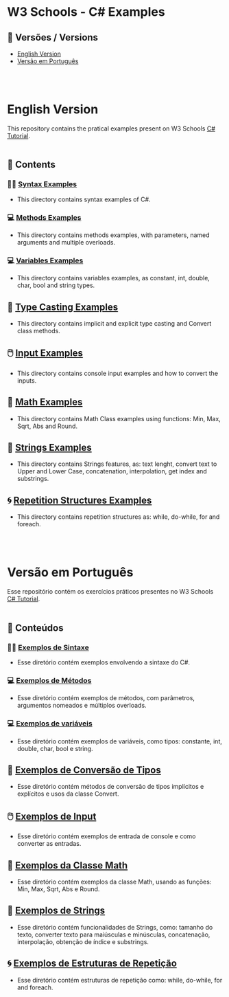 # W3 Schools - C# Examples

## 📑 Versões / Versions

- [English Version](#english-version)
- [Versão em Português](#versão-em-português)

<br></br>
# English Version

This repository contains the pratical examples present on W3 Schools [C# Tutorial](https://www.w3schools.com/cs/index.php).
<br></br>
## 📁 Contents 

### 👩‍💻 [Syntax Examples](/syntax-examples/app/Program.cs)
- This directory contains syntax examples of C#. 

### 💻 [Methods Examples](/methods-examples/app/Program.cs)
- This directory contains methods examples, with parameters, named arguments and multiple overloads. 

### 💻 [Variables Examples](/variables-examples/app/Program.cs)
- This directory contains variables examples, as constant, int, double, char, bool and string types.

## 💫 [Type Casting Examples](/type-casting-examples/app/Program.cs)
- This directory contains implicit and explicit type casting and Convert class methods.

## 🖱️ [Input Examples](/input-examples/app/Program.cs)
- This directory contains console input examples and how to convert the inputs.

## 🧮 [Math Examples](/math-class-examples/app/Program.cs)
- This directory contains Math Class examples using functions: Min, Max, Sqrt, Abs and Round.

## 🧾 [Strings Examples](/strings-examples/app/Program.cs)
- This directory contains Strings features, as: text lenght, convert text to Upper and Lower Case, concatenation, interpolation, get index and substrings.

## 🌀 [Repetition Structures Examples](/repetition-structures-examples/app/Program.cs)
- This directory contains repetition structures as: while, do-while, for and foreach.

<br></br>
# Versão em Português

Esse repositório contém os exercícios práticos presentes no W3 Schools [C# Tutorial](https://www.w3schools.com/cs/index.php).
<br></br>
## 📁 Conteúdos 

### 👩‍💻 [Exemplos de Sintaxe](/syntax-examples/app/Program.cs)
- Esse diretório contém exemplos envolvendo a sintaxe do C#. 

### 💻 [Exemplos de Métodos](/methods-examples/app/Program.cs)
- Esse diretório contém exemplos de métodos, com parâmetros, argumentos nomeados e múltiplos overloads.

### 💻 [Exemplos de variáveis](/variables-examples/app/Program.cs)
- Esse diretório contém exemplos de variáveis, como tipos: constante, int, double, char, bool e string.

## 💫 [Exemplos de Conversão de Tipos](/type-casting-examples/app/Program.cs)
- Esse diretório contém métodos de conversão de tipos implícitos e explícitos e usos da classe Convert.

## 🖱️ [Exemplos de Input](/input-examples/app/Program.cs)
- Esse diretório contém exemplos de entrada de console e como converter as entradas.

## 🧮 [Exemplos da Classe Math](/math-class-examples/app/Program.cs)
- Esse diretório contém exemplos da classe Math, usando as funções: Min, Max, Sqrt, Abs e Round.

## 🧾 [Exemplos de Strings](/strings-examples/app/Program.cs)
- Esse diretório contém funcionalidades de Strings, como: tamanho do texto, converter texto para maiúsculas e minúsculas, concatenação, interpolação, obtenção de índice e substrings.

## 🌀 [Exemplos de Estruturas de Repetição](/repetition-structures-examples/app/Program.cs)
- Esse diretório contém estruturas de repetição como:  while, do-while, for and foreach.